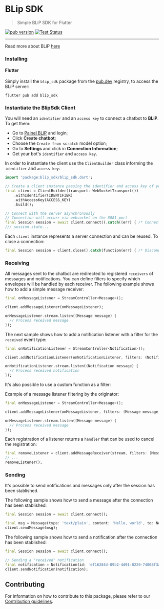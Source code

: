 # BLip SDK

> Simple BLiP SDK for Flutter

[![pub version](https://img.shields.io/pub/v/blip_sdk.svg)](https://pub.dev/packages/blip_sdk)
[![Test Status](https://github.com/takenet/blip-sdk-dart/actions/workflows/tests.yml/badge.svg)](https://github.com/takenet/blip-sdk-dart/actions)

---

Read more about BLiP [here](https://blip.ai/)

### Installing

#### Flutter

Simply install the `blip_sdk` package from the [pub.dev](pub.dev) registry, to access the BLiP server:

    flutter pub add blip_sdk

### Instantiate the BlipSdk Client

You will need an `identifier` and an `access key` to connect a chatbot to **BLiP**. To get them:

- Go to [Painel BLiP](https://portal.blip.ai/) and login;
- Click **Create chatbot**;
- Choose the `Create from scratch` model option;
- Go to **Settings** and click in **Connection Information**;
- Get your bot's `identifier` and `access key`.

In order to instantiate the client use the `ClientBuilder` class informing the `identifier` and `access key`:

```dart
import 'package:blip_sdk/blip_sdk.dart';

// Create a client instance passing the identifier and access key of your chatbot
final client = ClientBuilder(transport: WebSocketTransport())
    .withIdentifier(IDENTIFIER)
    .withAccessKey(ACCESS_KEY)
    .build();

// Connect with the server asynchronously
// Connection will occurr via websocket on the 8081 port
final Session session = await client.connect().catch((err) { /* Connection failed */ });
/// session.state...

```

Each `client` instance represents a server connection and can be reused. To close a connection:

```dart
final Session session = client.close().catch(function(err) { /* Disconnection failed */ });
```

### Receiving

All messages sent to the chatbot are redirected to registered `receivers` of messages and notifications. You can define filters to specify which envelopes will be handled by each receiver.
The following example shows how to add a simple message receiver:

```dart
final onMessageListener = StreamController<Message>();

client.addMessageListener(onMessageListener);

onMessageListener.stream.listen((Message message) {
  // Process received message
});
```

The next sample shows how to add a notification listener with a filter for the `received` event type:

```dart
final onNotificationListener = StreamController<Notification>();

client.addNotificationListener(onNotificationListener, filters: (Notification notification) => notification.event == NotificationEvent.received);

onNotificationListener.stream.listen((Notification message) {
  // Process received notification
});
```

It's also possible to use a custom function as a filter:

Example of a message listener filtering by the originator:

```dart
final onMessageListener = StreamController<Message>();

client.addMessageListener(onMessageListener, filters: (Message message) => message.from == Node.parse('553199990000@0mn.io'));

onMessageListener.stream.listen((Message message) {
  // Process received message
});
```

Each registration of a listener returns a `handler` that can be used to cancel the registration:

```dart
final removeListener = client.addMessageReceiver(stream, filters: (Message message) => message.type == 'application/json');
// ...
removeListener();
```

### Sending

It's possible to send notifications and messages only after the session has been stablished.

The following sample shows how to send a message after the connection has been stablished:

```dart
final Session session = await client.connect();

final msg = Message(type: 'text/plain', content: 'Hello, world', to: Node.parse('553199990000@0mn.io'));
client.sendMessage(msg);
```

The following sample shows how to send a notification after the connection has been stablished:

```dart
final Session session = await client.connect();

// Sending a "received" notification
final notification = Notification(id: 'ef16284d-09b2-4d91-8220-74008f3a5788', to: Node.parse('553199990000@0mn.io'), event: NotificationEvent.received);
client.sendNotification(notification);
```

## Contributing

For information on how to contribute to this package, please refer to our [Contribution guidelines](https://github.com/takenet/blip-sdk-dart/blob/master/CONTRIBUTING.md).
